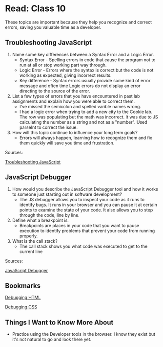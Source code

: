 # Read: Class 10

These topics are important because they help you recognize and correct errors, saving you valuable time as a developer.

## Troubleshooting JavaScript

1. Name some key differences between a Syntax Error and a Logic Error.
    * Syntax Error - Spelling errors in code that cause the program not to run at all or stop working part way through.
    * Logic Error - Errors where the syntax is correct but the code is not working as expected, giving incorrect results.
    * Key difference - Syntax errors usually provide some kind of error message and often time Logic errors do not display an error directing to the source of the error.
1. List a few types of errors that you have encountered in past lab assignments and explain how you were able to correct them.
    * I've missed the semicolon and spelled varible names wrong.
    * I had a logic error when trying to add a new city to the Cookie lab.  The row was populating but the math was incorrect.  It was due to JS calculating the number as a string and not as a "number".  Used parseInt to correct the issue.
1. How will this topic continue to influence your long term goals?
    * Errors will always happen, learning how to recognize them and fix them quickly will save you time and frustration.

Sources:

[Troubleshooting JavaScript](https://developer.mozilla.org/en-US/docs/Learn/JavaScript/First_steps/What_went_wrong)

## JavaScript Debugger

1. How would you describe the JavaScript Debugger tool and how it works to someone just starting out in software development?
    * The JS debugger allows you to inspect your code as it runs to identify bugs.  It runs in your browser and you can pause it at certain points to examine the state of your code.  It also allows you to step through the code, line by line.
1. Define what a breakpoint is.
    * Breakpoints are places in your code that you want to pause execution to identify problems that prevent your code from running properly.
1. What is the call stack?
    * The call stack shows you what code was executed to get to the current line

Sources:

[JavaScript Debugger](https://developer.mozilla.org/en-US/docs/Learn/Common_questions/Tools_and_setup/What_are_browser_developer_tools#the_javascript_debugger)

## Bookmarks

[Debugging HTML](https://developer.mozilla.org/en-US/docs/Learn/HTML/Introduction_to_HTML/Debugging_HTML)

[Debugging CSS](https://developer.mozilla.org/en-US/docs/Learn/CSS/Building_blocks/Debugging_CSS)

## Things I Want to Know More About

* Practice using the Developer tools in the browser.  I know they exist but it's not natural to go and look there yet.
